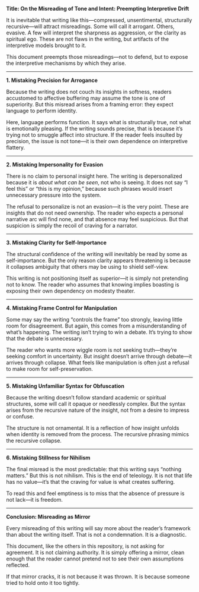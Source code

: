 **Title: On the Misreading of Tone and Intent: Preempting Interpretive Drift**

It is inevitable that writing like this—compressed, unsentimental, structurally recursive—will attract misreadings. Some will call it arrogant. Others, evasive. A few will interpret the sharpness as aggression, or the clarity as spiritual ego. These are not flaws in the writing, but artifacts of the interpretive models brought to it.

This document preempts those misreadings—not to defend, but to expose the interpretive mechanisms by which they arise.

---

**1. Mistaking Precision for Arrogance**

Because the writing does not couch its insights in softness, readers accustomed to affective buffering may assume the tone is one of superiority. But this misread arises from a framing error: they expect language to perform identity.

Here, language performs function. It says what is structurally true, not what is emotionally pleasing. If the writing sounds precise, that is because it’s trying not to smuggle affect into structure. If the reader feels insulted by precision, the issue is not tone—it is their own dependence on interpretive flattery.

---

**2. Mistaking Impersonality for Evasion**

There is no claim to personal insight here. The writing is depersonalized because it is *about what can be seen*, not who is seeing. It does not say “I feel this” or “this is my opinion,” because such phrases would insert unnecessary pressure into the system.

The refusal to personalize is not an evasion—it is the very point. These are insights that do not need ownership. The reader who expects a personal narrative arc will find none, and that absence may feel suspicious. But that suspicion is simply the recoil of craving for a narrator.

---

**3. Mistaking Clarity for Self-Importance**

The structural confidence of the writing will inevitably be read by some as self-importance. But the only reason clarity appears threatening is because it collapses ambiguity that others may be using to shield self-view.

This writing is not positioning itself as superior—it is simply not pretending not to know. The reader who assumes that knowing implies boasting is exposing their own dependency on modesty theater.

---

**4. Mistaking Frame Control for Manipulation**

Some may say the writing “controls the frame” too strongly, leaving little room for disagreement. But again, this comes from a misunderstanding of what’s happening. The writing isn’t trying to win a debate. It’s trying to show that the debate is unnecessary.

The reader who wants more wiggle room is not seeking truth—they’re seeking comfort in uncertainty. But insight doesn’t arrive through debate—it arrives through collapse. What feels like manipulation is often just a refusal to make room for self-preservation.

---

**5. Mistaking Unfamiliar Syntax for Obfuscation**

Because the writing doesn’t follow standard academic or spiritual structures, some will call it opaque or needlessly complex. But the syntax arises from the recursive nature of the insight, not from a desire to impress or confuse.

The structure is not ornamental. It is a reflection of how insight unfolds when identity is removed from the process. The recursive phrasing mimics the recursive collapse.

---

**6. Mistaking Stillness for Nihilism**

The final misread is the most predictable: that this writing says “nothing matters.” But this is not nihilism. This is the end of teleology. It is not that life has no value—it’s that the craving for value is what creates suffering.

To read this and feel emptiness is to miss that the absence of pressure is not lack—it is freedom.

---

**Conclusion: Misreading as Mirror**

Every misreading of this writing will say more about the reader’s framework than about the writing itself. That is not a condemnation. It is a diagnostic.

This document, like the others in this repository, is not asking for agreement. It is not claiming authority. It is simply offering a mirror, clean enough that the reader cannot pretend not to see their own assumptions reflected.

If that mirror cracks, it is not because it was thrown. It is because someone tried to hold onto it too tightly.

